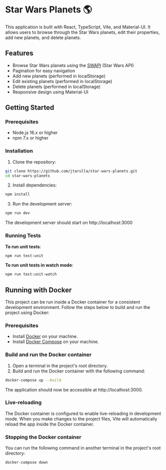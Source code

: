# Star Wars Planets 🌎

This application is built with React, TypeScript, Vite, and Material-UI. It allows users to browse through the Star Wars planets, edit their properties, add new planets, and delete planets.

## Features

- Browse Star Wars planets using the [SWAPI](https://swapi.dev/) (Star Wars API)
- Pagination for easy navigation
- Add new planets (performed in localStorage)
- Edit existing planets (performed in localStorage)
- Delete planets (performed in localStorage)
- Responsive design using Material-UI

## Getting Started

### Prerequisites

- Node.js 16.x or higher
- npm 7.x or higher

### Installation

1. Clone the repository:

```bash
git clone https://github.com/jtarulla/star-wars-planets.git
cd star-wars-planets
```

2. Install dependencies:

```bash
npm install
```

3. Run the development server:

```bash
npm run dev
```

The development server should start on http://localhost:3000

### Running Tests

**To run unit tests**:

```bash
npm run test:unit
```

**To run unit tests in watch mode**:

```bash
npm run test:unit-watch
```

## Running with Docker

This project can be run inside a Docker container for a consistent development environment. Follow the steps below to build and run the project using Docker:

### Prerequisites

- Install [Docker](https://docs.docker.com/get-docker/) on your machine.
- Install [Docker Compose](https://docs.docker.com/compose/install/) on your machine.

### Build and run the Docker container

1. Open a terminal in the project's root directory.
2. Build and run the Docker container with the following command:

```bash
docker-compose up --build
```

The application should now be accessible at http://localhost:3000.

### Live-reloading

The Docker container is configured to enable live-reloading in development mode. When you make changes to the project files, Vite will automatically reload the app inside the Docker container.

### Stopping the Docker container

You can run the following command in another terminal in the project's root directory:

```docker-compose down```